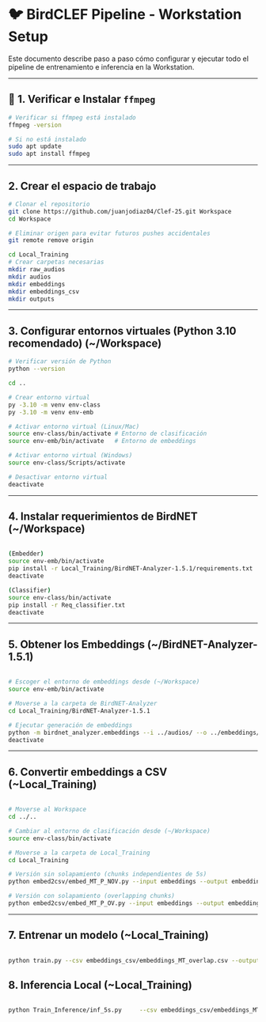 # 🐦 BirdCLEF Pipeline - Workstation Setup

Este documento describe paso a paso cómo configurar y ejecutar todo el pipeline de entrenamiento e inferencia en la Workstation.

---

## 🔧 1. Verificar e Instalar `ffmpeg`

```bash
# Verificar si ffmpeg está instalado
ffmpeg -version

# Si no está instalado
sudo apt update
sudo apt install ffmpeg
```

---

## 2. Crear el espacio de trabajo

```bash
# Clonar el repositorio
git clone https://github.com/juanjodiaz04/Clef-25.git Workspace
cd Workspace

# Eliminar origen para evitar futuros pushes accidentales
git remote remove origin

cd Local_Training
# Crear carpetas necesarias
mkdir raw_audios
mkdir audios
mkdir embeddings
mkdir embeddings_csv
mkdir outputs
```

---

## 3. Configurar entornos virtuales (Python 3.10 recomendado) (~/Workspace)

```bash
# Verificar versión de Python
python --version

cd ..

# Crear entorno virtual
py -3.10 -m venv env-class
py -3.10 -m venv env-emb

# Activar entorno virtual (Linux/Mac)
source env-class/bin/activate # Entorno de clasificación
source env-emb/bin/activate   # Entorno de embeddings

# Activar entorno virtual (Windows)
source env-class/Scripts/activate

# Desactivar entorno virtual
deactivate

```

---

## 4. Instalar requerimientos de BirdNET (~/Workspace)

```bash

(Embedder)
source env-emb/bin/activate
pip install -r Local_Training/BirdNET-Analyzer-1.5.1/requirements.txt
deactivate

(Classifier)
source env-class/bin/activate
pip install -r Req_classifier.txt
deactivate
```

---

## 5. Obtener los Embeddings (~/BirdNET-Analyzer-1.5.1)

```bash

# Escoger el entorno de embeddings desde (~/Workspace)
source env-emb/bin/activate

# Moverse a la carpeta de BirdNET-Analyzer
cd Local_Training/BirdNET-Analyzer-1.5.1

# Ejecutar generación de embeddings
python -m birdnet_analyzer.embeddings --i ../audios/ --o ../embeddings/ --threads 4
deactivate

```

---

## 6. Convertir embeddings a CSV (~Local_Training)

```bash

# Moverse al Workspace
cd ../.. 

# Cambiar al entorno de clasificación desde (~/Workspace)
source env-class/bin/activate

# Moverse a la carpeta de Local_Training
cd Local_Training

# Versión sin solapamiento (chunks independientes de 5s)
python embed2csv/embed_MT_P_NOV.py --input embeddings --output embeddings_csv/embeddings_MT_noverlap.csv --chunks 3 --threads 4 --agg mean

# Versión con solapamiento (overlapping chunks)
python embed2csv/embed_MT_P_OV.py --input embeddings --output embeddings_csv/embeddings_MT_overlap.csv --chunks 3 --threads 4 --agg mean
```

---

## 7. Entrenar un modelo (~Local_Training)

```bash

python train.py --csv embeddings_csv/embeddings_MT_overlap.csv --output outputs --epochs 20 --model_type efficientnet_b7

```

## 8. Inferencia Local (~Local_Training)

```bash 

python Train_Inference/inf_5s.py     --csv embeddings_csv/embeddings_MT_overlap.csv     --modelo outputs/run_06_0028/modelo_efficientnet_b7.pt     --labels outputs/run_06_0028/label_encoder.pkl      --sample-sub CSV/sample_submission.csv     --output outputs/run_06_0028/submission.csv --model_type efficientnet_b7

